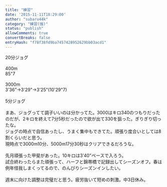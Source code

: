 ```yaml
---
title: "練習"
date: '2015-11-11T18:29:00'
author: "subaru44k"
category: "練習(強)"
status: "publish"
allowComments: true
convertBreaks: false
entryHash: "f78f38fd9ba7457428952629bb03acd1"
---
```

20分ジョグ<br>
<br>
400m<br>
85"7<br>
<br>
3000m<br>
3'36"→3'29"→3'25"(10'29"7)<br>
<br>
5分ジョグ<br>
<br>
まあ、ジョグってて調子いいのは分かってた。3000はキロ340のつもりだったのだが、2キロを終えて7分5秒だったので欲が出て330を狙った。ぎりぎり切ったな。<br>
ジョグの時点で自信あったし、うまく集中もできてた。頑張り度合いとしては8割くらいだと思う。<br>
現時点で3000m10分、5000m17分30秒はクリアできるだろうな。<br>
<br>
先月頑張った甲斐があった。10キロは3'40"ペースで入ろう。<br>
試合終わったらまた頑張って、ハーフと錦帯橋で記録出してシーズンオフ。春は例年怪我しまくってるので、のんびりシーズンインしたい。<br>
<br>
週末に向けた調整は完璧だと思う。疲労抜いて短めの刺激。中3日休み。
